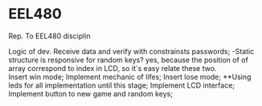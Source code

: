 # EEL480
Rep. To EEL480 disciplin


Logic of dev.
	Receive data and verify with constrainsts passwords;
	-Static structure is responsive for random keys?
	yes, because the position of of array correspond to index in LCD, so it`s easy relate these two.	
	Insert win mode;
	Implement mechanic of lifes;
	Insert lose mode;
	**Using leds for all implementation until this stage;
	Implement LCD interface;
	Implement button to new game and random keys;
